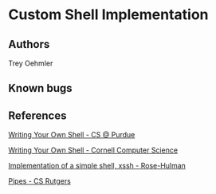 # Custom Shell Implementation 

## Authors
Trey Oehmler 

## Known bugs

## References

[Writing Your Own Shell - CS @ Purdue](https://www.cs.purdue.edu/homes/grr/SystemsProgrammingBook/Book/Chapter5-WritingYourOwnShell.pdf)

[Writing Your Own Shell - Cornell Computer Science](https://www.cs.cornell.edu/courses/cs414/2004su/homework/shell/shell.html)
 
[Implementation of a simple shell, xssh - Rose-Hulman](https://www.rose-hulman.edu/class/csse/csse332/201130/Slides/19-shellProject.pdf)

[Pipes - CS Rutgers](https://www.cs.rutgers.edu/~pxk/416/notes/c-tutorials/pipe.html)

